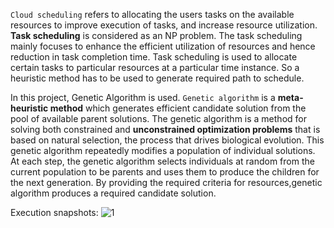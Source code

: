 `Cloud scheduling` refers to allocating the users tasks on the available resources to improve execution of tasks, and increase resource utilization. **Task scheduling** is considered as an NP problem. The task scheduling mainly focuses to enhance the efficient utilization of resources and hence reduction in task completion time. Task scheduling is used to allocate certain tasks to
particular resources at a particular time instance. So a heuristic method has to be used to generate required path to schedule.

In this project, Genetic Algorithm is used. `Genetic algorithm` is a **meta-heuristic method** which generates efficient candidate solution from the pool of available parent solutions. The
genetic algorithm is a method for solving both constrained and **unconstrained optimization problems** that is based on natural selection, the process that drives biological evolution. This genetic
algorithm repeatedly modifies a population of individual solutions. At each step, the genetic algorithm selects individuals at random from the current population to be parents and uses them to
produce the children for the next generation. By providing the required criteria for resources,genetic algorithm produces a required candidate solution.

Execution snapshots:
![1](https://github.com/user-attachments/assets/042fa9e9-c01b-4b82-931a-6fff788aa2df)
